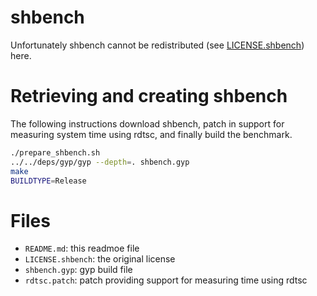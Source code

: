 # shbench

Unfortunately shbench cannot be redistributed (see [LICENSE.shbench](./LICENSE.shbench)) here.

# Retrieving and creating shbench

The following instructions download shbench, patch in support for
measuring system time using rdtsc, and finally build the benchmark.

```bash
./prepare_shbench.sh
../../deps/gyp/gyp --depth=. shbench.gyp
make
BUILDTYPE=Release
```

# Files

* `README.md`: this readmoe file
* `LICENSE.shbench`: the original license
* `shbench.gyp`: gyp build file
* `rdtsc.patch`: patch providing support for measuring time using rdtsc
